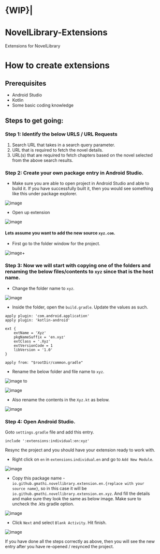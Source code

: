 # {WIP}|
# NovelLibrary-Extensions
Extensions for NovelLibrary

# How to create extensions

## Prerequisites
- Android Studio
- Kotlin 
- Some basic coding knowledge

## Steps to get going:
### Step 1: Identify the below URLS / URL Requests 
1. Search URL that takes in a search query parameter.
2. URL that is required to fetch the novel details.
3. URL(s) that are required to fetch chapters based on the novel selected from the above search results.

### Step 2: Create your own package entry in Android Studio.
- Make sure you are able to open project in Android Studio and able to build it. If you have successfully built it, then you would see something like this under package explorer.

![image](https://user-images.githubusercontent.com/5333537/159209131-8f110590-d64c-4302-8057-61a12d72d056.png)


- Open up extension

![image](https://user-images.githubusercontent.com/5333537/159209216-d3802f89-077e-43a4-93ed-37c29e20fef2.png)

#### Lets assume you want to add the new source `xyz.com`.

- First go to the folder window for the project.

![image](https://user-images.githubusercontent.com/5333537/159209536-1f6f09a9-ed30-4624-aca6-22874c70b1ce.png)+


### Step 3: Now we will start with copying one of the folders and renaming the below files/contents to `xyz` since that is the host name.

- Change the folder name to `xyz`.

![image](https://user-images.githubusercontent.com/5333537/159209656-0de6bd67-3a88-4cb1-8270-b4de956ee654.png)

- Inside the folder, open the `build.gradle`. Update the values as such.
```
apply plugin: 'com.android.application'
apply plugin: 'kotlin-android'

ext {
    extName = 'Xyz'
    pkgNameSuffix = 'en.xyz'
    extClass = '.Xyz'
    extVersionCode = 1
    libVersion = '1.0'
}

apply from: "$rootDir/common.gradle"
``` 

- Rename the below folder and file name to `xyz`.

![image](https://user-images.githubusercontent.com/5333537/159210297-090a6a65-987a-43b7-b5af-64ae311d9d27.png)
to

![image](https://user-images.githubusercontent.com/5333537/159210643-1a6c2f42-c34a-46ba-a58a-65b59076c4b1.png)

- Also rename the contents in the `Xyz.kt` as below.

![image](https://user-images.githubusercontent.com/5333537/159210466-a970f7bc-88b6-4ce0-a562-5f6461b7e578.png)


### Step 4: Open Android Studio.

Goto `settings.gradle` file and add this entry. 
```
include ':extensions:individual:en:xyz'
```

Resync the project and you should have your extension ready to work with. 


- Right click on `en` in `extensions`.`individual`.`en` and go to `Add New Module`.

![image](https://user-images.githubusercontent.com/5333537/160046577-61527424-34bf-4b13-909a-1323f0c7f6d8.png)

- Copy this package name - `io.github.gmathi.novellibrary.extension.en.{replace with your source name}`, so in this case it will be `io.github.gmathi.novellibrary.extension.en.xyz`. And fill the details and make sure they look the same as below image. Make sure to uncheck the .kts gradle option.

![image](https://user-images.githubusercontent.com/5333537/160047224-c59c0f01-3172-47be-9391-0b6c8b1d0588.png)

- Click `Next` and select `Blank Activity`. Hit finish.

![image](https://user-images.githubusercontent.com/5333537/160047042-57893904-5ee2-49a2-a41a-e9b6b428816d.png)



If you have done all the steps correctly as above, then you will see the new entry after you have re-opened / resynced the project.


